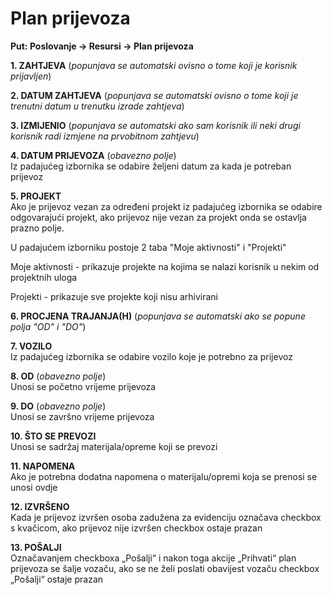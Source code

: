 # Plan prijevoza


**Put: Poslovanje → Resursi → Plan prijevoza**  

**1. ZAHTJEVA** (*popunjava se automatski ovisno o tome koji je korisnik prijavljen*)  

**2. DATUM ZAHTJEVA** (*popunjava se automatski ovisno o tome koji je trenutni datum u trenutku izrade zahtjeva*)  

**3. IZMIJENIO** (*popunjava se automatski ako sam korisnik ili neki drugi korisnik radi izmjene na prvobitnom zahtjevu*)

**4. DATUM PRIJEVOZA** (*obavezno polje*)  
Iz padajućeg izbornika se odabire željeni datum za kada je potreban prijevoz

**5. PROJEKT**  
Ako je prijevoz vezan za određeni projekt iz padajućeg izbornika se odabire odgovarajući projekt,
ako prijevoz nije vezan za projekt onda se ostavlja prazno polje. 

U padajućem izborniku postoje 2 taba "Moje aktivnosti" i "Projekti"


Moje aktivnosti - prikazuje projekte na kojima se nalazi korisnik u nekim od projektnih uloga 

Projekti - prikazuje sve projekte koji nisu arhivirani

**6. PROCJENA TRAJANJA(H)** (*popunjava se automatski ako se popune polja "OD" i "DO"*)  

**7. VOZILO**  
Iz padajućeg izbornika se odabire vozilo koje je potrebno za prijevoz

**8. OD** (*obavezno polje*)  
Unosi se početno vrijeme prijevoza

**9. DO** (*obavezno polje*)  
Unosi se završno vrijeme prijevoza

**10. ŠTO SE PREVOZI**  
Unosi se sadržaj materijala/opreme koji se prevozi

**11. NAPOMENA**  
Ako je potrebna dodatna napomena o materijalu/opremi koja se prenosi se unosi ovdje

**12. IZVRŠENO**  
Kada je prijevoz izvršen osoba zadužena za evidenciju označava checkbox s kvačicom, ako prijevoz nije izvršen checkbox ostaje prazan

**13. POŠALJI**  
Označavanjem checkboxa „Pošalji“ i nakon toga akcije „Prihvati“ plan prijevoza se šalje vozaču, ako se ne želi poslati obavijest vozaču checkbox „Pošalji“ ostaje prazan



